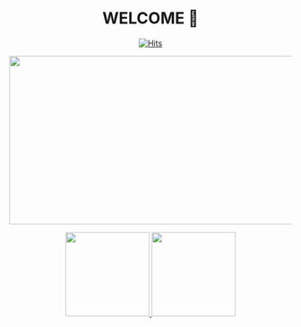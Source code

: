 <div align="center">
  
# WELCOME 🥰
[![Hits](https://hits.seeyoufarm.com/api/count/incr/badge.svg?url=https%3A%2F%2Fgithub.com%2Falswnsp411&count_bg=%23FF9582&title_bg=%23FBFF81&icon=&icon_color=%23E7E7E7&title=hits&edge_flat=false)](https://hits.seeyoufarm.com)

<a href="https://www.gitanimals.org/en_US?utm_medium=image&utm_source=alswnsp411&utm_content=farm">
<img
  src="https://render.gitanimals.org/farms/alswnsp411"
  width="600"
  height="300"
/>
</a>

<p>
  <a href="https://github.com/alswnsp411">
    <img src="https://github-readme-stats.vercel.app/api?username=alswnsp411&show_icons=true&theme=radical" height="150">
  </a>
  <a href="https://solved.ac/alswnsp411">
    <img src="http://mazassumnida.wtf/api/v2/generate_badge?boj=alswnsp411" height="150">
  </a>
</p>

</div>


